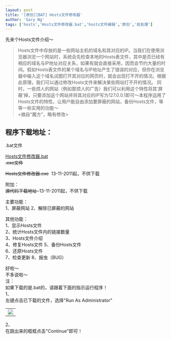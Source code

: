 ```yaml
---
layout: post
title: '[原创][BAT] Hosts文件修改器'
author: 'Gary Ng'
tags: ['hosts','Hosts文件修改器.bat','hosts文件编辑','原创','批处理']
---
```


先来个Hosts文件介绍～

> Hosts文件中存放的是一些网站主机的域名和其对应的IP。当我们在使用浏览器浏览一个网站时，系统会先检查本地的Hosts表文件，其中是否已经有相应的域名与IP地址对应关系，如果有就会直接采用，因而会节约大量的时间。假如Hosts表文件的某个域名与IP地址产生了错误的对应，但你在浏览器中输入这个域名试图打开其对应的网页时，就会出现打不开的情况。根据此原理，我们可以通过修改Hosts文件来解决某些网站打不开的情况。
同时，一些烦人的网站（例如那烦人的广告）我们可以利用这个特性将其‘屏蔽’掉，只要添加这个网站并将其对应的IP写为127.0.0.1即可～本程序运用了Hosts文件的特性，让用户能自由添加要屏蔽的网站，备份Hosts文件，等等一些实用的功能～  
\<摘自“魔方”，略有修改\>  


## 程序下载地址：
 .bat文件  

[Hosts文件修改器.bat](http://dl.dropbox.com/u/43619472/%E6%89%B9%E5%A4%84%E7%90%86/Hosts%E6%96%87%E4%BB%B6%E4%BF%AE%E6%94%B9%E5%99%A8/Hosts%E6%96%87%E4%BB%B6%E4%BF%AE%E6%94%B9%E5%99%A8.bat)  
 <s>.exe文件</s>  
  
<s>Hosts</s><s>文件修改器</s><s>.exe</s>  13-11-2011起，不供下载
<s>  
</s>

 附加：  
<s>源代码下载地址  </s>13-11-2011起，不供下载  
   
  
主要功能：  
1、屏蔽网站
2、解除已屏蔽的网站  
  
其他功能：  
1、显示Hosts文件  
2、统计Hosts文件内的链接数量  
3、Hosts文件介绍  
4、修复Hosts文件
5、备份Hosts文件  
6、还原Hosts文件  
7、检查更新
8、报虫（BUG）
  

  
  
 好啦～  
 不多说啦～  
 注：  
 如果下载的是.bat的，请跟着下面的指示运行程序！  
 1、  
 左键点击已下载的文件，选择"Run As Administrator"   
<table>
<tbody>
<tr class="odd">
<td align="left"><a href="http://3.bp.blogspot.com/-ZhDHPx8UtE0/Tpbq_pWCtnI/AAAAAAAAAE0/22qT8P_LQJc/s1600/1.jpg"><strong><img src="http://3.bp.blogspot.com/-ZhDHPx8UtE0/Tpbq_pWCtnI/AAAAAAAAAE0/22qT8P_LQJc/s400/1.jpg" /></strong></a></td>
</tr>
</tbody>
</table>

 2、  
 在跳出来的框框点击"Continue"即可！  
